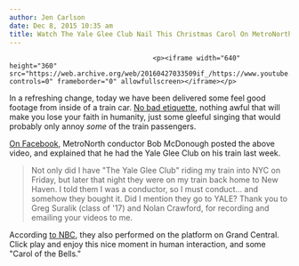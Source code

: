 ```yaml
---
author: Jen Carlson
date: Dec 8, 2015 10:35 am
title: Watch The Yale Glee Club Nail This Christmas Carol On MetroNorth
---
```


	
										<p><iframe width="640" height="360" src="https://web.archive.org/web/20160427033509if_/https://www.youtube.com/embed/Sf8uDOoMnDk?controls=0" frameborder="0" allowfullscreen></iframe></p>

<p>In a refreshing change, today we have been delivered some feel good footage from inside of a train car. <a href="https://web.archive.org/web/20160427033509/http://gothamist.com/tags/subwayetiquette">No bad etiquette</a>, nothing awful that will make you lose your faith in humanity, just some gleeful singing that would probably only annoy <em>some</em> of the train passengers. </p>

<p><a href="https://web.archive.org/web/20160427033509/https://www.facebook.com/bob.mcdonough.56/videos/vb.1062972418/10206629696635431/?type=2&amp;theater">On Facebook</a>, MetroNorth conductor Bob McDonough posted the above video, and explained that he had the Yale Glee Club on his train last week.</p>

<blockquote>Not only did I have &quot;The Yale Glee Club&quot; riding my train into NYC on Friday, but later that night they were on my train back home to New Haven. I told them I was a conductor, so I must conduct... and somehow they bought it. Did I mention they go to YALE? Thank you to Greg Suralik (class of &apos;17) and Nolan Crawford, for recording and emailing your videos to me.</blockquote>

<p>According <a href="www.nbcnewyork.com/news/local/Yale-Glee-Club-Sings-Metro-North-Train-Conductor-Grand-Central-New-York-City-New-Haven-360871761.html">to NBC</a>, they also performed on the platform on Grand Central. Click play and enjoy this nice moment in human interaction, and some &quot;Carol of the Bells.&quot;</p>					
										
									
				